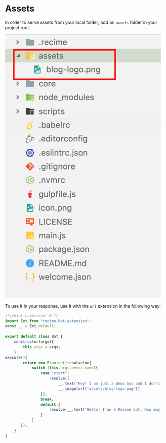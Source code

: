 # Assets

In order to serve assets from your local folder, add an `assets` folder in your project root.

![](assets.png)

To use it in your response, use it with the `url` extension in the following way:

```javascript
/*jshint esversion: 6 */
import Ext from "recime-bot-extension";
const __ = Ext.default;
        
export default class Bot {
    constructor(args){
        this.args = args;
    }
execute(){
        return new Promise((resolve)=>{
            switch (this.args.event.name){
                case "start":
                    resolve([
                        __.text("Hey! I am just a demo bot and I don't do anything."),
                        __.image(url("assets/blog-logo.png"))
                ]);
                break;
                default:{
                    resolve(__.text("Hello! I'am a Recime bot. How may I help you?"));
                }
            }
       });
    }
}
```

